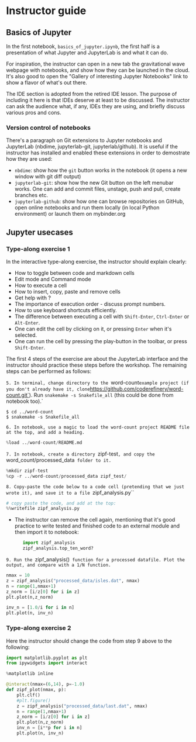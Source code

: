 # Instructor guide


## Basics of Jupyter

In the first notebook, `basics_of_jupyter.ipynb`, the first half 
is a presentation of what Jupyter and JupyterLab is and what it can do.

For inspiration, the instructor can open in a new tab the gravitational wave webpage with notebooks, and show how they can be launched in the cloud. It's also good to open the "Gallery of interesting Jupyter Notebooks" link to show a flavor of what's out there.

The IDE section is adopted from the retired IDE lesson. The purpose of including it here is that IDEs deserve at least to be discussed. The instructor can ask the audience what, if any, IDEs they are using, and briefly discuss various pros and cons. 

### Version control of notebooks

There's a paragraph on Git extensions to Jupyter notebooks and JupyterLab (nbdime, jupyterlab-git, jupyterlab/github). It is useful if the instructor has installed and enabled these extensions in order to demostrate how they are used:
- `nbdime`: show how the `git` button works in the notebook (it opens a new window with git diff output)
- `jupyterlab-git`: show how the new Git button on the left menubar works. One can add and commit files, unstage, push and pull, create branches etc.
- `jupyterlab-github`: show how one can browse repositories on GitHub, open online notebooks and run them locally (in local Python environment) or launch them on mybinder.org


## Jupyter usecases

### Type-along exercise 1

In the interactive type-along exercise, the instructor should explain
clearly:
- How to toggle between code and markdown cells
- Edit mode and Command mode
- How to execute a cell
- How to insert, copy, paste and remove cells
- Get help with ?
- The importance of execution order - discuss prompt numbers.
- How to use keyboard shortcuts efficiently.
- The difference between executing a cell with `Shift-Enter`, `Ctrl-Enter` or `Alt-Enter`.
- One can edit the cell by clicking on it, or pressing `Enter` when it's selected.
- One can run the cell by pressing the play-button in the toolbar, or press `Shift-Enter`.

The first 4 steps of the exercise are about the JupyterLab interface and the instructor should 
practice these steps before the workshop. The remaining steps can be performed as follows:

`5. In terminal, change directory to the `word-count` example project (if you don't already have it, clone `https://github.com/coderefinery/word-count.git`). Run `snakemake -s Snakefile_all` (this could be done from notebook too).`

```shell
$ cd ../word-count
$ snakemake -s Snakefile_all
```

`6. In notebook, use a magic to load the word-count project README file at the top, and add a heading.`

```python
%load ../word-count/README.md
```

`7. In notebook, create a directory `zipf-test`, and copy the `word_count/processed_data` folder to it.`

```python
%mkdir zipf-test
%cp -r ../word-count/processed_data zipf_test/
```

`8. Copy-paste the code below to a code cell (pretending that we just wrote it), and save it to a file `zipf_analysis.py``

```python
# copy paste the code, and add at the top:
%%writefile zipf_analysis.py
```
- The instructor can remove the cell again, mentioning that it's good practice to write tested and finished code to an external module and then import it to notebook:
  ```python
     import zipf_analysis
     zipf_analysis.top_ten_word?
  ```

`9. Run the `zipf_analysis()` function for a processed datafile. Plot the output, and compare with a 1/N function.`

```python
nmax = 10
z = zipf_analysis("processed_data/isles.dat", nmax)
n = range(1,nmax+1)
z_norm = [i/z[0] for i in z]
plt.plot(n,z_norm)

inv_n = [1.0/i for i in n]
plt.plot(n, inv_n)
```


### Type-along exercise 2

Here the instructor should change the code from step 9 above to the following:

```python
import matplotlib.pyplot as plt
from ipywidgets import interact

%matplotlib inline
```

```python
@interact(nmax=(6,14), p=-1.0)
def zipf_plot(nmax, p):
    plt.clf()
    #plt.figure() 
    z = zipf_analysis("processed_data/last.dat", nmax)
    n = range(1,nmax+1)
    z_norm = [i/z[0] for i in z]
    plt.plot(n,z_norm)
    inv_n = [i**p for i in n]
    plt.plot(n, inv_n)
```
